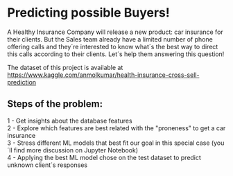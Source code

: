 # Predicting possible Buyers!
A Healthy Insurance Company will release a new product: car insurance for their clients. But the Sales team already have a limited number of phone offering calls and they´re interested to know what´s the best way to direct this calls according to their clients. Let´s help them answering this question!

The dataset of this project is available at https://www.kaggle.com/anmolkumar/health-insurance-cross-sell-prediction

## Steps of the problem:
1 - Get insights about the database features  
2 - Explore which features are best related with the "proneness" to get a car insurance  
3 - Stress different ML models that best fit our goal in this special case (you´ll find more discussion on Jupyter Notebook)  
4 - Applying the best ML model chose on the test dataset to predict unknown client´s responses  
